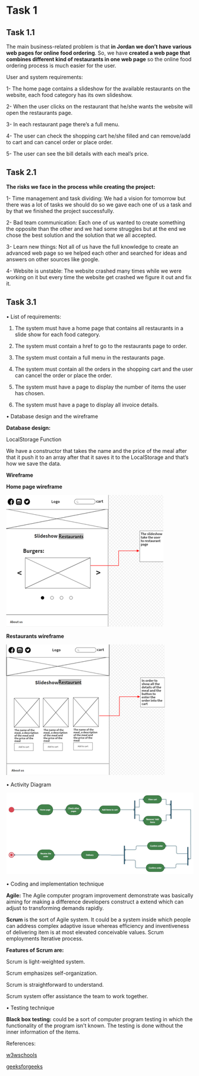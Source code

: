# Task 1 

## Task 1.1

The main business-related problem is that **in Jordan we don’t have various web pages for online food ordering**. So, we have **created a web page that combines different kind of restaurants in one web page** so the online food ordering process is much easier for the user.

User and system requirements:

1-	The home page contains a slideshow for the available restaurants on the website, each food category has its own slideshow.

2-	When the user clicks on the restaurant that he/she wants the website will open the restaurants page. 

3-	In each restaurant page there’s a full menu. 

4-	The user can check the shopping cart he/she filled and can remove/add to cart and can cancel order or place order.


5-	The user can see the bill details with each meal’s price.


## Task 2.1

**The risks we face in the process while creating the project:**

1-	Time management and task dividing: We had a vision for tomorrow but there was a lot of tasks we should do so we gave each one of us a task and by that we finished the project successfully.

2-	Bad team communication: Each one of us wanted to create something the opposite than the other and we had some struggles but at the end we chose the best solution and the solution that we all accepted. 

3-	Learn new things: Not all of us have the full knowledge to create an advanced web page so we helped each other and searched for ideas and answers on other sources like google. 

4-	Website is unstable: The website crashed many times while we were working on it but every time the website get crashed we figure it out and fix it. 

## Task 3.1

•	List of requirements:

1.	The system must have a home page that contains all restaurants in a slide show for each food category.

2.	The system must contain a href to go to the restaurants page to order.

3.	The system must contain a full menu in the restaurants page.

4.	The system must contain all the orders in the shopping cart and the user can cancel the order or place the order.

5.	The system must have a page to display the number of items the user has chosen.

6.	The system must have a page to display all invoice details.

•	Database design and the wireframe

**Database design:**

LocalStorage Function

We have a constructor that takes the name and the price of the meal after that it push it to an array after that it saves it to the LocalStorage and that’s how we save the data.

**Wireframe**

**Home page wireframe**

![Homepage](home.png)

**Restaurants wireframe**

![Restaurant](rest.png)

•	Activity Diagram

![diagram](diagram.jpg)

•	Coding and implementation technique

**Agile:** The Agile computer program improvement demonstrate was basically aiming for making a difference developers construct a extend which can adjust to transforming demands rapidly.

**Scrum** is the sort of Agile system. It could be a system inside which people can address complex adaptive issue whereas efficiency and inventiveness of delivering item is at most elevated conceivable values. Scrum employments Iterative process.

**Features of Scrum are:** 

 Scrum is light-weighted system.

 Scrum emphasizes self-organization.

 Scrum is straightforward to understand.

 Scrum system offer assistance the team to work together.

•	Testing technique

**Black box testing:** could be a sort of computer program testing in which the functionality of the program isn't known. The testing is done without the inner information of the items.

References:

[w3wschools](https://www.w3schools.com/)

[geeksforgeeks](https://www.geeksforgeeks.org/)